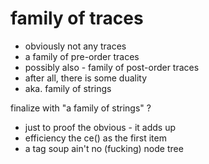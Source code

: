 
# family of traces
- obviously not any traces
- a family of pre-order traces
- possibly also - family of post-order traces
- after all, there is some duality
- aka. family of strings

finalize with "a family of strings" ?
- just to proof the obvious - it adds up
- efficiency the ce() as the first item
- a tag soup ain't no (fucking) node tree
